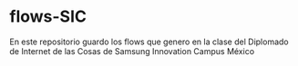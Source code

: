 # flows-SIC
En este repositorio guardo los flows que genero en la clase del Diplomado de Internet de las Cosas de Samsung Innovation Campus México
